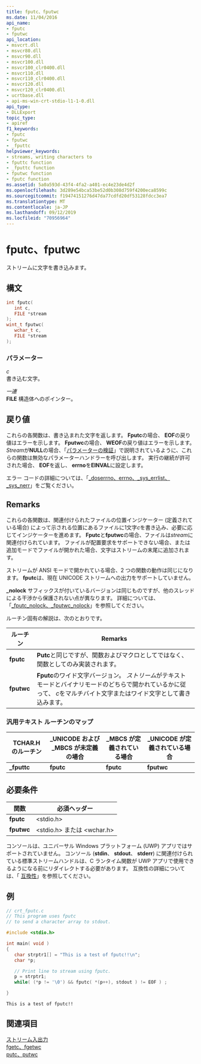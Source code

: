 ```yaml
---
title: fputc、fputwc
ms.date: 11/04/2016
api_name:
- fputc
- fputwc
api_location:
- msvcrt.dll
- msvcr80.dll
- msvcr90.dll
- msvcr100.dll
- msvcr100_clr0400.dll
- msvcr110.dll
- msvcr110_clr0400.dll
- msvcr120.dll
- msvcr120_clr0400.dll
- ucrtbase.dll
- api-ms-win-crt-stdio-l1-1-0.dll
api_type:
- DLLExport
topic_type:
- apiref
f1_keywords:
- fputc
- fputwc
- _fputtc
helpviewer_keywords:
- streams, writing characters to
- fputtc function
- _fputtc function
- fputwc function
- fputc function
ms.assetid: 5a0a593d-43f4-4fa2-a401-ec4e23de4d2f
ms.openlocfilehash: 3d289e54bca53be52d0b308d759f4200eca8599c
ms.sourcegitcommit: f19474151276d47da77cdfd20df53128fdcc3ea7
ms.translationtype: MT
ms.contentlocale: ja-JP
ms.lasthandoff: 09/12/2019
ms.locfileid: "70956964"
---
```

# <a name="fputc-fputwc"></a>fputc、fputwc

ストリームに文字を書き込みます。

## <a name="syntax"></a>構文

```C
int fputc(
   int c,
   FILE *stream
);
wint_t fputwc(
   wchar_t c,
   FILE *stream
);
```

### <a name="parameters"></a>パラメーター

*c*<br/>
書き込む文字。

*一連*<br/>
**FILE** 構造体へのポインター。

## <a name="return-value"></a>戻り値

これらの各関数は、書き込まれた文字を返します。 **Fputc**の場合、 **EOF**の戻り値はエラーを示します。 **Fputwc**の場合、 **WEOF**の戻り値はエラーを示します。 *Stream*が**NULL**の場合、「[パラメーターの検証](../../c-runtime-library/parameter-validation.md)」で説明されているように、これらの関数は無効なパラメーターハンドラーを呼び出します。 実行の継続が許可された場合、 **EOF**を返し、 **errno**を**EINVAL**に設定します。

エラー コードの詳細については、「[_doserrno、errno、_sys_errlist、_sys_nerr](../../c-runtime-library/errno-doserrno-sys-errlist-and-sys-nerr.md)」をご覧ください。

## <a name="remarks"></a>Remarks

これらの各関数は、関連付けられたファイルの位置インジケーター (定義されている場合) によって示される位置にあるファイルに1文字*c*を書き込み、必要に応じてインジケーターを進めます。 **Fputc**と**fputwc**の場合、ファイルは*stream*に関連付けられています。 ファイルが配置要求をサポートできない場合、または追加モードでファイルが開かれた場合、文字はストリームの末尾に追加されます。

ストリームが ANSI モードで開かれている場合、2 つの関数の動作は同じになります。 **fputc**は、現在 UNICODE ストリームへの出力をサポートしていません。

**_nolock** サフィックスが付いているバージョンは同じものですが、他のスレッドによる干渉から保護されない点が異なります。 詳細については、「[_fputc_nolock、_fputwc_nolock](fputc-nolock-fputwc-nolock.md)」を参照してください。

ルーチン固有の解説は、次のとおりです。

|ルーチン|Remarks|
|-------------|-------------|
|**fputc**|**Putc**と同じですが、関数およびマクロとしてではなく、関数としてのみ実装されます。|
|**fputwc**|**Fputc**のワイド文字バージョン。 *ストリーム*がテキストモードとバイナリモードのどちらで開かれているかに従って、 *c*をマルチバイト文字またはワイド文字として書き込みます。|

### <a name="generic-text-routine-mappings"></a>汎用テキスト ルーチンのマップ

|TCHAR.H のルーチン|_UNICODE および _MBCS が未定義の場合|_MBCS が定義されている場合|_UNICODE が定義されている場合|
|---------------------|------------------------------------|--------------------|-----------------------|
|**_fputtc**|**fputc**|**fputc**|**fputwc**|

## <a name="requirements"></a>必要条件

|関数|必須ヘッダー|
|--------------|---------------------|
|**fputc**|\<stdio.h>|
|**fputwc**|\<stdio.h> または \<wchar.h>|

コンソールは、ユニバーサル Windows プラットフォーム (UWP) アプリではサポートされていません。 コンソール (**stdin**、 **stdout**、 **stderr**) に関連付けられている標準ストリームハンドルは、C ランタイム関数が UWP アプリで使用できるようになる前にリダイレクトする必要があります。 互換性の詳細については、「 [互換性](../../c-runtime-library/compatibility.md)」を参照してください。

## <a name="example"></a>例

```C
// crt_fputc.c
// This program uses fputc
// to send a character array to stdout.

#include <stdio.h>

int main( void )
{
   char strptr1[] = "This is a test of fputc!!\n";
   char *p;

   // Print line to stream using fputc.
   p = strptr1;
   while( (*p != '\0') && fputc( *(p++), stdout ) != EOF ) ;

}
```

```Output
This is a test of fputc!!
```

## <a name="see-also"></a>関連項目

[ストリーム入出力](../../c-runtime-library/stream-i-o.md)<br/>
[fgetc、fgetwc](fgetc-fgetwc.md)<br/>
[putc、putwc](putc-putwc.md)<br/>
